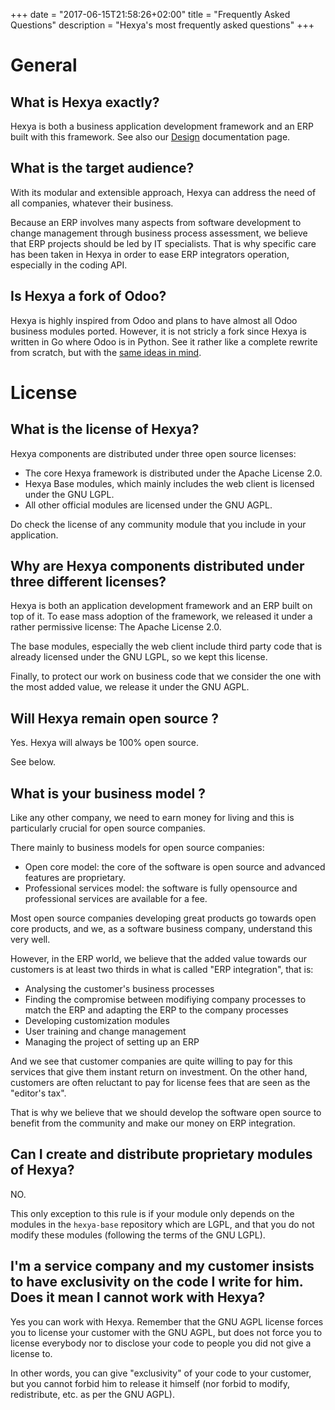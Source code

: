 +++
date = "2017-06-15T21:58:26+02:00"
title = "Frequently Asked Questions"
description = "Hexya's most frequently asked questions"
+++
# General

## What is Hexya exactly?

Hexya is both a business application development framework and an ERP built with this
framework. See also our [Design](/docs/design/) documentation page.

## What is the target audience?

With its modular and extensible approach, Hexya can address the need of all companies,
whatever their business. 

Because an ERP involves many aspects from software development to change management through
business process assessment, we believe that ERP projects should be led by IT specialists. 
That is why specific care has been taken in Hexya in order to ease ERP integrators operation,
especially in the coding API.

## Is Hexya a fork of Odoo?

Hexya is highly inspired from Odoo and plans to have almost all Odoo business modules ported.
However, it is not stricly a fork since Hexya is written in Go where Odoo is in Python. See
it rather like a complete rewrite from scratch, but with the
[same ideas in mind](/docs/design/).

# License

## What is the license of Hexya?

Hexya components are distributed under three open source licenses:

* The core Hexya framework is distributed under the Apache License 2.0.
* Hexya Base modules, which mainly includes the web client is licensed under the GNU LGPL.
* All other official modules are licensed under the GNU AGPL.

Do check the license of any community module that you include in your application.

## Why are Hexya components distributed under three different licenses?

Hexya is both an application development framework and an ERP built on top of it. To 
ease mass adoption of the framework, we released it under a rather permissive license:
The Apache License 2.0. 

The base modules, especially the web client include third party code that is already 
licensed under the GNU LGPL, so we kept this license.

Finally, to protect our work on business code that we consider the one with the most 
added value, we release it under the GNU AGPL.

## Will Hexya remain open source ?

Yes. Hexya will always be 100% open source.

See below.

## What is your business model ?

Like any other company, we need to earn money for living and this is particularly crucial for open source companies.

There mainly to business models for open source companies:

- Open core model: the core of the software is open source and advanced features are proprietary.
- Professional services model: the software is fully opensource and professional services are available for a fee.

Most open source companies developing great products go towards open core products, and we, as a software business company, understand this very well.

However, in the ERP world, we believe that the added value towards our customers is at least two thirds in what is called "ERP integration", that is:

- Analysing the customer's business processes
- Finding the compromise between modifiying company processes to match the ERP and adapting the ERP to the company processes
- Developing customization modules
- User training and change management
- Managing the project of setting up an ERP

And we see that customer companies are quite willing to pay for this services that give them instant return on investment.
On the other hand, customers are often reluctant to pay for license fees that are seen as the "editor's tax". 

That is why we believe that we should develop the software open source to benefit from the community and make our money on ERP integration.

## Can I create and distribute proprietary modules of Hexya?

NO. 

This only exception to this rule is if your module only depends on the modules in the
`hexya-base` repository which are LGPL, and that you do not modify these modules 
(following the terms of the GNU LGPL). 

## I'm a service company and my customer insists to have exclusivity on the code I write for him. Does it mean I cannot work with Hexya?

Yes you can work with Hexya. Remember that the GNU AGPL license forces you to license 
your customer with the GNU AGPL, but does not force you to license everybody nor to disclose
your code to people you did not give a license to.

In other words, you can give "exclusivity" of your code to your customer, but you cannot
forbid him to release it himself (nor forbid to modify, redistribute, etc. as per the GNU AGPL).
